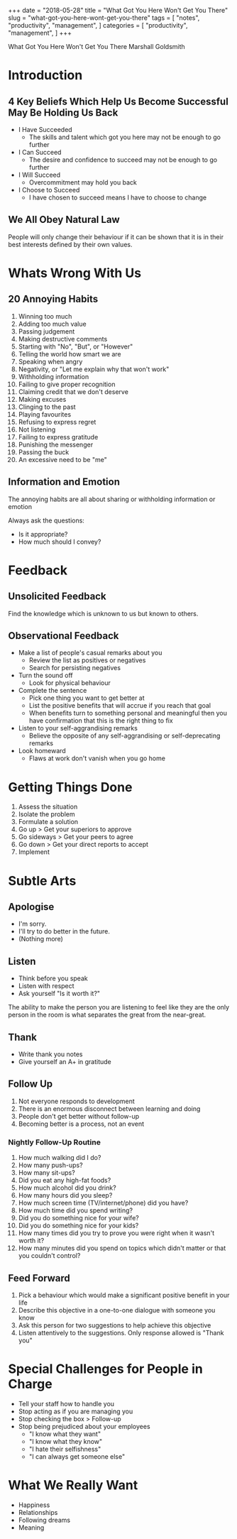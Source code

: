 +++
date = "2018-05-28"
title = "What Got You Here Won't Get You There"
slug = "what-got-you-here-wont-get-you-there"
tags = [
    "notes",
    "productivity",
    "management",
]
categories = [
    "productivity",
    "management",
]
+++

What Got You Here Won't Get You There
Marshall Goldsmith

# Introduction

## 4 Key Beliefs Which Help Us Become Successful May Be Holding Us Back

* I Have Succeeded
    * The skills and talent which got you here may not be enough to go further
* I Can Succeed
    * The desire and confidence to succeed may not be enough to go further
* I Will Succeed
    * Overcommitment may hold you back
* I Choose to Succeed
    * I have chosen to succeed means I have to choose to change

## We All Obey Natural Law

People will only change their behaviour if it can be shown that it is in their best interests defined by their own values.

# Whats Wrong With Us

## 20 Annoying Habits

1. Winning too much
2. Adding too much value
3. Passing judgement
4. Making destructive comments
5. Starting with "No", "But", or "However"
6. Telling the world how smart we are
7. Speaking when angry
8. Negativity, or "Let me explain why that won't work"
9. Withholding information
10. Failing to give proper recognition
11. Claiming credit that we don't deserve
12. Making excuses
13. Clinging to the past
14. Playing favourites
15. Refusing to express regret
16. Not listening
17. Failing to express gratitude
18. Punishing the messenger
19. Passing the buck
20. An excessive need to be "me"

## Information and Emotion

The annoying habits are all about sharing or withholding information or emotion

Always ask the questions:

* Is it appropriate?
* How much should I convey?

# Feedback

## Unsolicited Feedback

Find the knowledge which is unknown to us but known to others.

## Observational Feedback

* Make a list of people's casual remarks about you
    * Review the list as positives or negatives
    * Search for persisting negatives
* Turn the sound off
    * Look for physical behaviour
* Complete the sentence
    * Pick one thing you want to get better at
    * List the positive benefits that will accrue if you reach that goal
    * When benefits turn to something personal and meaningful then you have confirmation that this is the right thing to fix
* Listen to your self-aggrandising remarks
    * Believe the opposite of any self-aggrandising or self-deprecating remarks
* Look homeward
    * Flaws at work don't vanish when you go home

# Getting Things Done

1. Assess the situation
2. Isolate the problem
3. Formulate a solution
4. Go up > Get your superiors to approve
5. Go sideways > Get your peers to agree
6. Go down > Get your direct reports to accept
7. Implement

# Subtle Arts

## Apologise

* I'm sorry.
* I'll try to do better in the future.
* (Nothing more)

## Listen

* Think before you speak
* Listen with respect
* Ask yourself "Is it worth it?"

The ability to make the person you are listening to feel like they are the only person in the room is what separates the great from the near-great.

## Thank

* Write thank you notes
* Give yourself an A+ in gratitude

## Follow Up

1. Not everyone responds to development
2. There is an enormous disconnect between learning and doing
3. People don't get better without follow-up
4. Becoming better is a process, not an event

### Nightly Follow-Up Routine

1. How much walking did I do?
2. How many push-ups?
3. How many sit-ups?
4. Did you eat any high-fat foods?
5. How much alcohol did you drink?
6. How many hours did you sleep?
7. How much screen time (TV/internet/phone) did you have?
8. How much time did you spend writing?
9. Did you do something nice for your wife?
10. Did you do something nice for your kids?
11. How many times did you try to prove you were right when it wasn't worth it?
12. How many minutes did you spend on topics which didn't matter or that you couldn't control?

## Feed Forward

1. Pick a behaviour which would make a significant positive benefit in your life
2. Describe this objective in a one-to-one dialogue with someone you know
3. Ask this person for two suggestions to help achieve this objective
4. Listen attentively to the suggestions. Only response allowed is "Thank you"

# Special Challenges for People in Charge

* Tell your staff how to handle you
* Stop acting as if you are managing you
* Stop checking the box > Follow-up
* Stop being prejudiced about your employees
    * "I know what they want"
    * "I know what they know"
    * "I hate their selfishness"
    * "I can always get someone else"

# What We Really Want

* Happiness
* Relationships
* Following dreams
* Meaning
